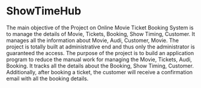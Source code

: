 # ShowTimeHub

The main objective of the Project on Online Movie Ticket Booking System is to manage the details of Movie, Tickets, Booking, Show Timing, Customer. It manages all the information about Movie, Audi, Customer, Movie. The project is totally built at administrative end and thus only the administrator is guaranteed the access. The purpose of the project is to build an application program to reduce the manual work for managing the Movie, Tickets, Audi, Booking. It tracks all the details about the Booking, Show Timing, Customer. Additionally, after booking a ticket, the customer will receive a confirmation email with all the booking details.  
